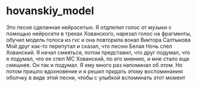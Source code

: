 # hovanskiy_model
Это песня сделанная нейросетью. Я отдлелил голос от музыки с помощью нейросети в треках Хованского, нарезал голос на фрагменты, обучил модель голоса из rvc и она повторила вокал Виктора Салтыкова
Мой друг как-то перепутал и сказал, что песню Белая Ночь спел Хованский. Я начал смеяться, потом представил, что друг подумал, что я подумал, что ее спел МС Хованский, по его мнению, и мне стало еще смешнее. Он так и подумал. Я ему много раз напоминал об этом. Но потом пришло вдохновение и я решил придать этому воспоминанию оболчку в виде этой песни, чтобы с улыбкой вспоминать этот момент
